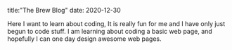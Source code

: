 title:"The Brew Blog"
date: 2020-12-30

Here I want to learn about coding, It is really fun for me and I have only just begun to code stuff. I am learning about coding a basic web page, and
hopefully I can one day design awesome web pages.

